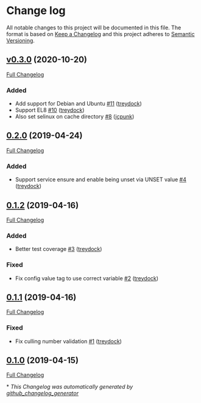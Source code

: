 # Change log

All notable changes to this project will be documented in this file. The format is based on [Keep a Changelog](http://keepachangelog.com/en/1.0.0/) and this project adheres to [Semantic Versioning](http://semver.org).

## [v0.3.0](https://github.com/treydock/puppet-module-cachefilesd/tree/v0.3.0) (2020-10-20)

[Full Changelog](https://github.com/treydock/puppet-module-cachefilesd/compare/0.2.0...v0.3.0)

### Added

- Add support for Debian and Ubuntu [\#11](https://github.com/treydock/puppet-module-cachefilesd/pull/11) ([treydock](https://github.com/treydock))
- Support EL8 [\#10](https://github.com/treydock/puppet-module-cachefilesd/pull/10) ([treydock](https://github.com/treydock))
- Also set selinux on cache directory [\#8](https://github.com/treydock/puppet-module-cachefilesd/pull/8) ([jcpunk](https://github.com/jcpunk))

## [0.2.0](https://github.com/treydock/puppet-module-cachefilesd/tree/0.2.0) (2019-04-24)

[Full Changelog](https://github.com/treydock/puppet-module-cachefilesd/compare/0.1.2...0.2.0)

### Added

- Support service ensure and enable being unset via UNSET value [\#4](https://github.com/treydock/puppet-module-cachefilesd/pull/4) ([treydock](https://github.com/treydock))

## [0.1.2](https://github.com/treydock/puppet-module-cachefilesd/tree/0.1.2) (2019-04-16)

[Full Changelog](https://github.com/treydock/puppet-module-cachefilesd/compare/0.1.1...0.1.2)

### Added

- Better test coverage [\#3](https://github.com/treydock/puppet-module-cachefilesd/pull/3) ([treydock](https://github.com/treydock))

### Fixed

- Fix config value tag to use correct variable [\#2](https://github.com/treydock/puppet-module-cachefilesd/pull/2) ([treydock](https://github.com/treydock))

## [0.1.1](https://github.com/treydock/puppet-module-cachefilesd/tree/0.1.1) (2019-04-16)

[Full Changelog](https://github.com/treydock/puppet-module-cachefilesd/compare/0.1.0...0.1.1)

### Fixed

- Fix culling number validation [\#1](https://github.com/treydock/puppet-module-cachefilesd/pull/1) ([treydock](https://github.com/treydock))

## [0.1.0](https://github.com/treydock/puppet-module-cachefilesd/tree/0.1.0) (2019-04-15)

[Full Changelog](https://github.com/treydock/puppet-module-cachefilesd/compare/6c1dc9778c109f26d51341c7bddc6205b50df418...0.1.0)



\* *This Changelog was automatically generated by [github_changelog_generator](https://github.com/skywinder/Github-Changelog-Generator)*
